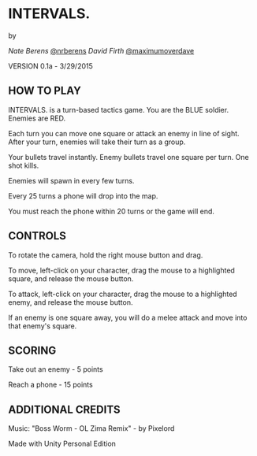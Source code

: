 # INTERVALS.

by

*Nate Berens* [@nrberens](twitter.com/nrberens)
*David Firth* [@maximumoverdave](twitter.com/nrberens)

VERSION 0.1a - 3/29/2015

## HOW TO PLAY

INTERVALS. is a turn-based tactics game. You are the BLUE soldier. Enemies are RED.

Each turn you can move one square or attack an enemy in line of sight. After your turn, enemies will take their turn as a group.

Your bullets travel instantly. Enemy bullets travel one square per turn. One shot kills.

Enemies will spawn in every few turns.

Every 25 turns a phone will drop into the map. 

You must reach the phone within 20 turns or the game will end.

## CONTROLS

To rotate the camera, hold the right mouse button and drag.

To move, left-click on your character, drag the mouse to a highlighted square, and release the mouse button.

To attack, left-click on your character, drag the mouse to a highlighted enemy, and release the mouse button.

If an enemy is one square away, you will do a melee attack and move into that enemy's square.

## SCORING

Take out an enemy - 5 points

Reach a phone - 15 points

## ADDITIONAL CREDITS

Music: "Boss Worm - OL Zima Remix" - by Pixelord

Made with Unity Personal Edition
